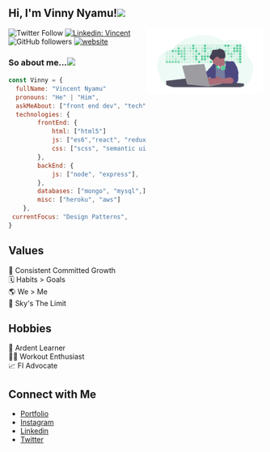 <h2>Hi, I'm Vinny Nyamu!<img src="https://media.giphy.com/media/MdY3kF3CuMqbiaMY5B/source.gif" width="50"></h2>

<img align='right' src="./img/undraw_developer_activity_bv83.png" width="230">

![Twitter Follow](https://img.shields.io/twitter/follow/vinny_codes?label=Follow)
[![Linkedin: Vincent](https://img.shields.io/badge/-Vincent-blue?style=flat-square&logo=Linkedin&logoColor=white&link=https://www.linkedin.com/in/vincentnyamu/)](https://www.linkedin.com/in/vincentnyamu/)
![GitHub followers](https://img.shields.io/github/followers/vinnycodes?label=Follow&style=social)
[![website](https://img.shields.io/badge/Website-46a2f1.svg?&style=flat-square&logo=Google-Chrome&logoColor=white&link=https://www.vinnycodes.com)](https://www.vinnycodes.com)

### So about me...<img src="https://media.giphy.com/media/S6wZNBvZjP69qkOobo/source.gif" width="50">

```javascript
const Vinny = {
  fullName: "Vincent Nyamu"
  pronouns: "He" | "Him",
  askMeAbout: ["front end dev", "tech", "app dev", "photography"],
  technologies: {
        frontEnd: {
            html: ["html5"]
            js: ["es6","react", "redux", "gsap"],
            css: ["scss", "semantic ui", "bootstrap"]
        },
        backEnd: {
            js: ["node", "express"],
        },
        databases: ["mongo", "mysql",],
        misc: ["heroku", "aws"]
    },
 currentFocus: "Design Patterns",
}
```

## Values

🌱 Consistent Committed Growth <br/>
🗓 Habits > Goals <br/>
🌎 We > Me <br/>
💫 Sky's The Limit <br/>

## Hobbies

📖 Ardent Learner <br/>
💪🏾 Workout Enthusiast </br>
📈 FI Advocate <br/>

## Connect with Me

- [Portfolio](https://www.vinnycodes.com/) <br/>
- [Instagram](https://www.instagram.com/vinnycodes) <br/>
- [Linkedin](https://www.linkedin.com/in/vincentnyamu/) <br/>
- [Twitter](https://twitter.com/vinny_codes) <br/>

<!--START_SECTION:waka-->
<!--END_SECTION:waka-->
